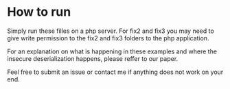 # How to run
Simply run these filles on a php server.
For fix2 and fix3 you may need to give write permission to the fix2 and fix3 folders to the php application.

For an explanation on what is happening in these examples and where the insecure deserialization happens, please reffer to our paper.

Feel free to submit an issue or contact me if anything does not work on your end.
